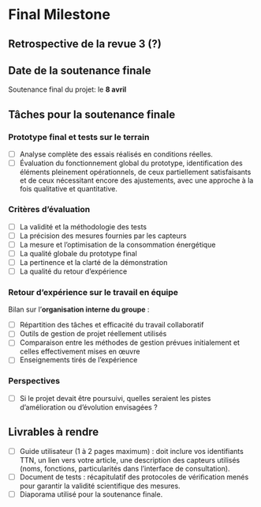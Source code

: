 # Final Milestone

## Retrospective de la revue 3 (?)

## Date de la soutenance finale

Soutenance final du projet: le **8 avril**

## Tâches pour la soutenance finale

### Prototype final et tests sur le terrain

- [ ] Analyse complète des essais réalisés en conditions réelles. 
- [ ] Évaluation du fonctionnement global du prototype, identification des éléments pleinement opérationnels, de ceux partiellement satisfaisants et de ceux nécessitant encore des ajustements, avec une approche à la fois qualitative et quantitative.

### Critères d’évaluation

- [ ] La validité et la méthodologie des tests
- [ ] La précision des mesures fournies par les capteurs
- [ ] La mesure et l’optimisation de la consommation énergétique
- [ ] La qualité globale du prototype final
- [ ] La pertinence et la clarté de la démonstration
- [ ] La qualité du retour d’expérience

### Retour d’expérience sur le travail en équipe

Bilan sur l’**organisation interne du groupe** :

- [ ] Répartition des tâches et efficacité du travail collaboratif
- [ ] Outils de gestion de projet réellement utilisés
- [ ] Comparaison entre les méthodes de gestion prévues initialement et celles effectivement mises en œuvre
- [ ] Enseignements tirés de l’expérience

### Perspectives

- [ ] Si le projet devait être poursuivi, quelles seraient les pistes d’amélioration ou d’évolution envisagées ?

## Livrables à rendre

- [ ] Guide utilisateur (1 à 2 pages maximum) : doit inclure vos identifiants TTN, un lien vers votre article, une description des capteurs utilisés (noms, fonctions, particularités dans l’interface de consultation).
- [ ] Document de tests : récapitulatif des protocoles de vérification menés pour garantir la validité scientifique des mesures.
- [ ] Diaporama utilisé pour la soutenance finale.
